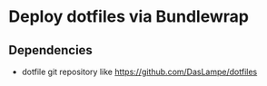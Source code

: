 # Deploy dotfiles via Bundlewrap

## Dependencies
- dotfile git repository like https://github.com/DasLampe/dotfiles